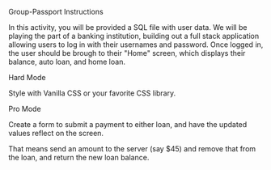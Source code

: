 Group-Passport
Instructions

In this activity, you will be provided a SQL file with user data. We will be playing the part of a banking institution, building out a full stack application allowing users to log in with their usernames and password. Once logged in, the user should be brough to their "Home" screen, which displays their balance, auto loan, and home loan.

Hard Mode

Style with Vanilla CSS or your favorite CSS library.

Pro Mode

Create a form to submit a payment to either loan, and have the updated values reflect on the screen.

That means send an amount to the server (say $45) and remove that from the loan, and return the new loan balance.